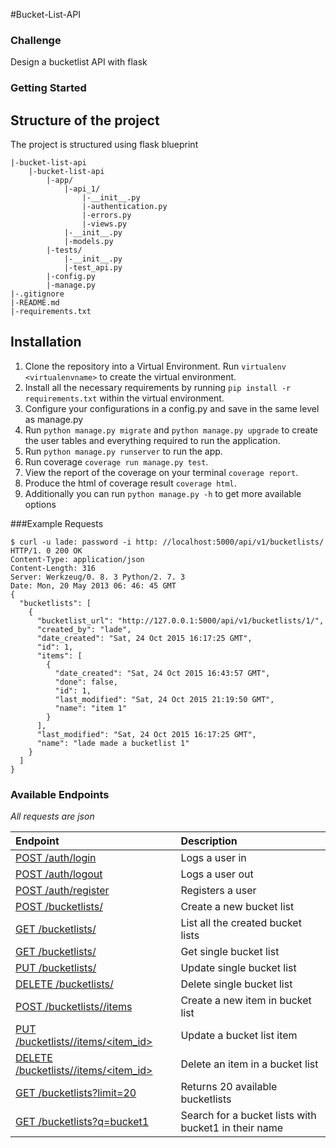#Bucket-List-API

### Challenge
Design a bucketlist API with flask 


### Getting Started
## Structure of the project
The project is structured using flask blueprint
```
|-bucket-list-api   
    |-bucket-list-api
        |-app/
            |-api_1/
                |-__init__.py
                |-authentication.py
                |-errors.py
                |-views.py
            |-__init__.py
            |-models.py
        |-tests/
            |-__init__.py
            |-test_api.py
        |-config.py
        |-manage.py
|-.gitignore
|-README.md
|-requirements.txt
```

## Installation
1. Clone the repository into a Virtual Environment. Run `virtualenv <virtualenvname>` to create the virtual environment.
2. Install all the necessary requirements by running `pip install -r requirements.txt` within the virtual environment.
3. Configure your configurations in a config.py and save in the same level as manage.py
4. Run `python manage.py migrate` and `python manage.py upgrade` to create the user tables and everything required to run the application.
5. Run `python manage.py runserver` to run the app.
6. Run coverage `coverage run manage.py test`.
7. View the report of the coverage on your terminal `coverage report`.
8. Produce the html of coverage result `coverage html`.
9. Additionally you can run `python manage.py -h` to get more available options


###Example Requests
```
$ curl -u lade: password -i http: //localhost:5000/api/v1/bucketlists/
HTTP/1. 0 200 OK
Content-Type: application/json
Content-Length: 316
Server: Werkzeug/0. 8. 3 Python/2. 7. 3
Date: Mon, 20 May 2013 06: 46: 45 GMT
{
  "bucketlists": [
    {
      "bucketlist_url": "http://127.0.0.1:5000/api/v1/bucketlists/1/", 
      "created_by": "lade", 
      "date_created": "Sat, 24 Oct 2015 16:17:25 GMT", 
      "id": 1, 
      "items": [
        {
          "date_created": "Sat, 24 Oct 2015 16:43:57 GMT", 
          "done": false, 
          "id": 1, 
          "last_modified": "Sat, 24 Oct 2015 21:19:50 GMT", 
          "name": "item 1"
        }
      ], 
      "last_modified": "Sat, 24 Oct 2015 16:17:25 GMT", 
      "name": "lade made a bucketlist 1"
    }
  ]
}
```

### Available Endpoints
*All requests are json*


| Endpoint                                      | Description                                          |
| :-------------------------------------------- | :--------------------------------------------------- |
| [POST /auth/login](#)                         | Logs a user in                                       |
| [POST /auth/logout](#)                        | Logs a user out                                      |
| [POST /auth/register](#)                      |  Registers a user                                    |
| [POST /bucketlists/](#)                       | Create a new bucket list                             |
| [GET /bucketlists/](#)                        | List all the created bucket lists                    |
| [GET /bucketlists/<id>](#)                    | Get single bucket list                               |
| [PUT /bucketlists/<id>](#)                    | Update single bucket list                            |
| [DELETE /bucketlists/<id>](#)                 | Delete single bucket list                            |
| [POST /bucketlists/<id>/items](#)             | Create a new item in bucket list                     |
| [PUT /bucketlists/<id>/items/<item_id>](#)    | Update a bucket list item                            |
| [DELETE /bucketlists/<id>/items/<item_id>](#) | Delete an item in a bucket list                      |
| [GET /bucketlists?limit=20](#)                | Returns 20 available bucketlists                     |
| [GET /bucketlists?q=bucket1](#)               | Search for a bucket lists with bucket1 in their name |